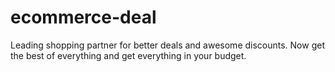 # ecommerce-deal
Leading shopping partner for better deals and awesome discounts. Now get the best of everything and get everything in your budget.
